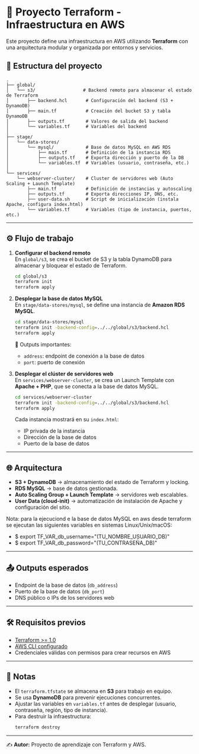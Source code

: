 # 🚀 Proyecto Terraform - Infraestructura en AWS

Este proyecto define una infraestructura en AWS utilizando **Terraform** con una arquitectura modular y organizada por entornos y servicios.  

## 📂 Estructura del proyecto

```
.
├── global/
│   └── s3/                  # Backend remoto para almacenar el estado de Terraform
│       ├── backend.hcl       # Configuración del backend (S3 + DynamoDB)
│       ├── main.tf           # Creación del bucket S3 y tabla DynamoDB
│       ├── outputs.tf        # Valores de salida del backend
│       └── variables.tf      # Variables del backend
│
├── stage/
│   └── data-stores/
│       └── mysql/            # Base de datos MySQL en AWS RDS
│           ├── main.tf       # Definición de la instancia RDS
│           ├── outputs.tf    # Exporta dirección y puerto de la DB
│           └── variables.tf  # Variables (usuario, contraseña, etc.)
│
└── services/
    └── webserver-cluster/    # Cluster de servidores web (Auto Scaling + Launch Template)
        ├── main.tf           # Definición de instancias y autoscaling
        ├── outputs.tf        # Exporta direcciones IP, DNS, etc.
        ├── user-data.sh      # Script de inicialización (instala Apache, configura index.html)
        └── variables.tf      # Variables (tipo de instancia, puertos, etc.)
```

---

## ⚙️ Flujo de trabajo

1. **Configurar el backend remoto**  
   En `global/s3`, se crea el bucket de S3 y la tabla DynamoDB para almacenar y bloquear el estado de Terraform.  
   ```bash
   cd global/s3
   terraform init
   terraform apply
   ```

2. **Desplegar la base de datos MySQL**  
   En `stage/data-stores/mysql`, se define una instancia de **Amazon RDS MySQL**.  
   ```bash
   cd stage/data-stores/mysql
   terraform init -backend-config=../../global/s3/backend.hcl
   terraform apply
   ```

   📌 Outputs importantes:  
   - `address`: endpoint de conexión a la base de datos  
   - `port`: puerto de conexión  

3. **Desplegar el clúster de servidores web**  
   En `services/webserver-cluster`, se crea un Launch Template con **Apache + PHP**, que se conecta a la base de datos MySQL.  
   ```bash
   cd services/webserver-cluster
   terraform init -backend-config=../../global/s3/backend.hcl
   terraform apply
   ```

   Cada instancia mostrará en su `index.html`:  
   - IP privada de la instancia  
   - Dirección de la base de datos  
   - Puerto de la base de datos  

---

## 🌐 Arquitectura

- **S3 + DynamoDB** → almacenamiento del estado de Terraform y locking.  
- **RDS MySQL** → base de datos gestionada.
- **Auto Scaling Group + Launch Template** → servidores web escalables.  
- **User Data (cloud-init)** → automatización de instalación de Apache y configuración del sitio.

Nota: para la ejecuciond e la base de datos MySQL en aws desde terraform se ejecutan las siguientes variables en sistemas Linux/Unix/macOS:
- $ export TF_VAR_db_username="(TU_NOMBRE_USUARIO_DB)"
- $ export TF_VAR_db_password="(TU_CONTRASEÑA_DB)"

---

## 📤 Outputs esperados

- Endpoint de la base de datos (`db_address`)  
- Puerto de la base de datos (`db_port`)  
- DNS público o IPs de los servidores web  

---

## 🛠️ Requisitos previos

- [Terraform >= 1.0](https://developer.hashicorp.com/terraform/downloads)  
- [AWS CLI configurado](https://docs.aws.amazon.com/cli/)  
- Credenciales válidas con permisos para crear recursos en AWS  

---

## 🚧 Notas

- El `terraform.tfstate` se almacena en **S3** para trabajo en equipo.  
- Se usa **DynamoDB** para prevenir ejecuciones concurrentes.  
- Ajustar las variables en `variables.tf` antes de desplegar (usuario, contraseña, región, tipo de instancia).  
- Para destruir la infraestructura:  
  ```bash
  terraform destroy
  ```

---

✍️ **Autor:** Proyecto de aprendizaje con Terraform y AWS.  
